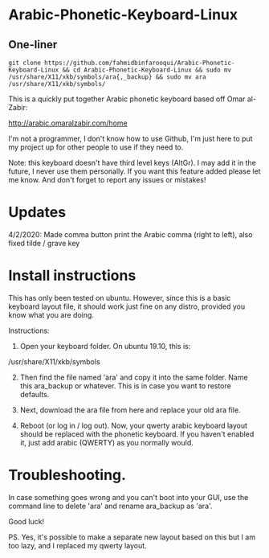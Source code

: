 # Arabic-Phonetic-Keyboard-Linux

## One-liner
```
git clone https://github.com/fahmidbinfarooqui/Arabic-Phonetic-Keyboard-Linux && cd Arabic-Phonetic-Keyboard-Linux && sudo mv /usr/share/X11/xkb/symbols/ara{,_backup} && sudo mv ara /usr/share/X11/xkb/symbols/
```
This is a quickly put together Arabic phonetic keyboard based off Omar al-Zabir:

http://arabic.omaralzabir.com/home

I'm not a programmer, I don't know how to use Github, I'm just here to put my project up for other people to use if they need to.

Note: this keyboard doesn't have third level keys (AltGr). I may add it in the future, I never use them personally. If you want this feature added please let me know. And don't forget to report any issues or mistakes!

# Updates

4/2/2020: Made comma button print the Arabic comma (right to left), also fixed tilde / grave key 

# Install instructions

This has only been tested on ubuntu. However, since this is a basic keyboard layout file, 
it should work just fine on any distro, provided you know what you are doing.

Instructions:

1. Open your keyboard folder. On ubuntu 19.10, this is:

/usr/share/X11/xkb/symbols

2. Then find the file named 'ara' and copy it into the same folder. 
Name this ara_backup or whatever. This is in case you want to restore defaults.

3. Next, download the ara file from here and replace your old ara file. 

4. Reboot (or log in / log out). Now, your qwerty arabic keyboard layout
should be replaced with the phonetic keyboard. If you haven't enabled it,
just add arabic (QWERTY) as you normally would.

# Troubleshooting.

In case something goes wrong and you can't boot into your GUI,
use the command line to delete 'ara' and rename ara_backup as 'ara'.

Good luck!

PS. Yes, it's possible to make a separate new layout based on this but 
I am too lazy, and I replaced my qwerty layout.

